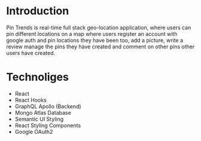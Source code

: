 # Introduction

Pin Trends is real-time full stack geo-location application, where users can pin different locations on a map where users 
register an account with google auth and pin locations they have been too, add a picture, write a review manage the pins they
have created and comment on other pins other users have created.

# Technoliges

* React
* React Hooks
* GraphQL Apollo (Backend)
* Mongo Atlas Database
* Semantic UI Styling
* React Styling Components
* Google OAuth2
